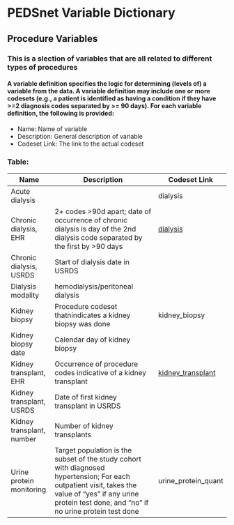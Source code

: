 # PEDSnet Variable Dictionary

## Procedure Variables

### This is a slection of variables that are all related to different types of procedures

#### A variable definition specifies the logic for determining (levels of) a variable from the data. A variable definition may include one or more codesets (e.g., a patient is identified as having a condition if they have >=2 diagnosis codes separated by >= 90 days). For each variable definition, the following is provided:
* Name: Name of variable
* Description: General description of variable
* Codeset Link: The link to the actual codeset

### Table:

| Name | Description | Codeset Link |
|------|-------------|--------------|
| Acute dialysis | | dialysis |
| Chronic dialysis, EHR | 2+ codes >90d apart; date of occurrence of chronic dialysis is day of the 2nd dialysis code separated by the first by >90 days | [dialysis](https://github.com/PRESERVE-Coordinating-Center/preserve_codesets/blob/main/procedure/kidney_dialysis_px.csv) |
| Chronic dialysis, USRDS  | Start of dialysis date in USRDS | |
| Dialysis modality | hemodialysis/peritoneal dialysis  | | 
| Kidney biopsy | Procedure codeset thatnindicates a kidney biopsy was done | kidney_biopsy |
| Kidney biopsy date | Calendar day of kidney biopsy | | 
| Kidney transplant, EHR | Occurrence of procedure codes indicative of a kidney transplant | [kidney_transplant](https://github.com/PRESERVE-Coordinating-Center/preserve_codesets/blob/main/procedure/kidney_transplant_px.csv) |
| Kidney transplant, USRDS | Date of first kidney transplant in USRDS | |
| Kidney transplant, number | Number of kidney transplants | |
| Urine protein monitoring | Target population is the subset of the study cohort with diagnosed hypertension; For each outpatient visit, takes the value of “yes” if any urine protein test done, and “no” if no urine protein test done | urine_protein_quant |
